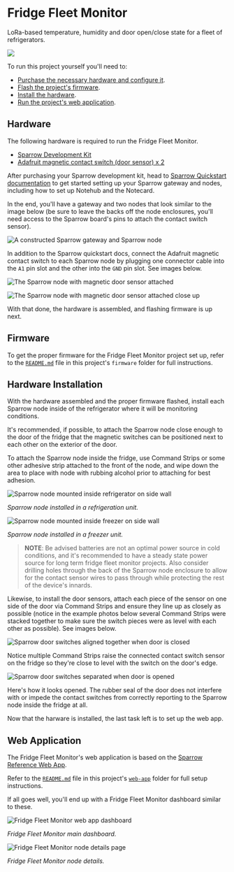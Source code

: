# Fridge Fleet Monitor

LoRa-based temperature, humidity and door open/close state for a fleet of refrigerators.

![](images/banner.png)

To run this project yourself you'll need to:

* [Purchase the necessary hardware and configure it](#hardware).
* [Flash the project's firmware](#firmware).
* [Install the hardware](#hardware-installation).
* [Run the project's web application](#web-application).

## Hardware 

The following hardware is required to run the Fridge Fleet Monitor.

* [Sparrow Development Kit](https://shop.blues.io/products/sparrow-dev-kit)
* [Adafruit magnetic contact switch (door sensor) x 2](https://www.adafruit.com/product/375)

After purchasing your Sparrow development kit, head to [Sparrow Quickstart documentation](https://dev.blues.io/quickstart/sparrow-quickstart/) to get started setting up your Sparrow gateway and nodes, including how to set up Notehub and the Notecard. 

In the end, you'll have a gateway and two nodes that look similar to the image below (be sure to leave the backs off the node enclosures, you'll need access to the Sparrow board's pins to attach the contact switch sensor).

![A constructed Sparrow gateway and Sparrow node](images/readme-sparrow-gateway-node-hardware.jpg)

In addition to the Sparrow quickstart docs, connect the Adafruit magnetic contact switch to each Sparrow node by plugging one connector cable into the `A1` pin slot and the other into the `GND` pin slot. See images below.

![The Sparrow node with magnetic door sensor attached](images/readme-sparrow-with-sensor.jpg)

![The Sparrow node with magnetic door sensor attached close up](images/readme-sparrow-sensor-closeup.jpg)

With that done, the hardware is assembled, and flashing firmware is up next.

## Firmware

To get the proper firmware for the Fridge Fleet Monitor project set up, refer to the [`README.md`](firmware/README.md) file in this project's `firmware` folder for full instructions.

## Hardware Installation

With the hardware assembled and the proper firmware flashed, install each Sparrow node inside of the refrigerator where it will be monitoring conditions.

It's recommended, if possible, to attach the Sparrow node close enough to the door of the fridge that the magnetic switches can be positioned next to each other on the exterior of the door. 

To attach the Sparrow node inside the fridge, use Command Strips or some other adhesive strip attached to the front of the node, and wipe down the area to place with node with rubbing alcohol prior to attaching for best adhesion.

![Sparrow node mounted inside refrigerator on side wall](images/readme-sparrow-mounted-fridge.jpg)

_Sparrow node installed in a refrigeration unit._

![Sparrow node mounted inside freezer on side wall](images/readme-sparrow-mounted-freezer.jpg)

_Sparrow node installed in a freezer unit._

> **NOTE**: Be advised batteries are not an optimal power source in cold conditions, and it's recommended to have a steady state power source for long term fridge fleet monitor projects. Also consider drilling holes through the back of the Sparrow node enclosure to allow for the contact sensor wires to pass through while protecting the rest of the device's innards.

Likewise, to install the door sensors, attach each piece of the sensor on one side of the door via Command Strips and ensure they line up as closely as possible (notice in the example photos below several Command Strips were stacked together to make sure the switch pieces were as level with each other as possible). See images below.

![Sparrow door switches aligned together when door is closed](images/readme-door-switches-closed.jpg)

Notice multiple Command Strips raise the connected contact switch sensor on the fridge so they're close to level with the switch on the door's edge.

![Sparrow door switches separated when door is opened](images/readme-door-switches-open.jpg)

Here's how it looks opened. The rubber seal of the door does not interfere with or impede the contact switches from correctly reporting to the Sparrow node inside the fridge at all.

Now that the harware is installed, the last task left is to set up the web app.
## Web Application

The Fridge Fleet Monitor's web application is based on the [Sparrow Reference Web App](https://github.com/blues/sparrow-reference-web-app). 

Refer to the [`README.md`](web-app/README.md) file in this project's [`web-app`](https://github.com/blues/app-accelerators/tree/main/02-fridge-fleet-monitor/web-app) folder for full setup instructions.

If all goes well, you'll end up with a Fridge Fleet Monitor dashboard similar to these.

![Fridge Fleet Monitor web app dashboard](images/readme-refrigerator-fleet-monitor-dashboard.png)

_Fridge Fleet Monitor main dashboard._

![Fridge Fleet Monitor node details page](images/readme-fridge-fleet-monitor-node-details.png)

_Fridge Fleet Monitor node details._



